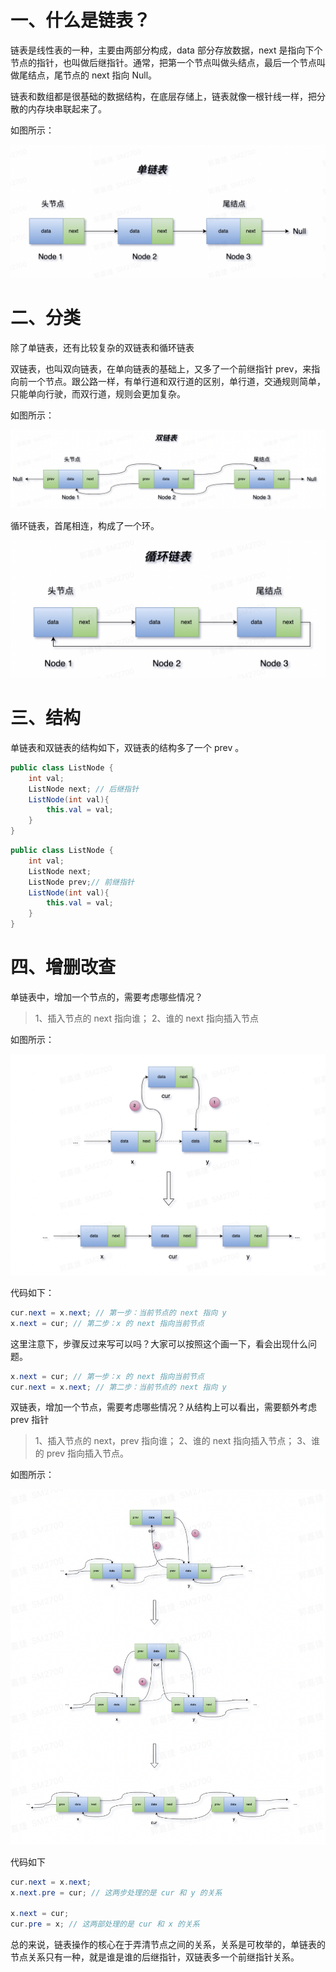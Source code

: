 # 一、什么是链表？

链表是线性表的一种，主要由两部分构成，data 部分存放数据，next 是指向下个节点的指针，也叫做后继指针。通常，把第一个节点叫做头结点，最后一个节点叫做尾结点，尾节点的 next 指向 Null。

链表和数组都是很基础的数据结构，在底层存储上，链表就像一根针线一样，把分散的内存块串联起来了。

如图所示：

![image-20220613172123199](image/image-20220613172123199.png)



# 二、分类

除了单链表，还有比较复杂的双链表和循环链表

双链表，也叫双向链表，在单向链表的基础上，又多了一个前继指针 prev，来指向前一个节点。跟公路一样，有单行道和双行道的区别，单行道，交通规则简单，只能单向行驶，而双行道，规则会更加复杂。

如图所示：

![image-20220613172506456](image/image-20220613172506456.png)

循环链表，首尾相连，构成了一个环。

![image-20220613172706470](image/image-20220613172706470.png)





# 三、结构

单链表和双链表的结构如下，双链表的结构多了一个 prev 。

```java
public class ListNode {
	int val;
	ListNode next; // 后继指针
	ListNode(int val){
		this.val = val;
	}
}
```

```java
public class ListNode {
	int val;
	ListNode next; 
	ListNode prev;// 前继指针
	ListNode(int val){
		this.val = val;
	}
}
```

# 四、增删改查

单链表中，增加一个节点的，需要考虑哪些情况？

> 1、插入节点的 next 指向谁；
> 2、谁的 next 指向插入节点

如图所示：

![image-20220615175353108](image/image-20220615175353108.png)

代码如下：

```java
cur.next = x.next; // 第一步：当前节点的 next 指向 y
x.next = cur; // 第二步：x 的 next 指向当前节点
```

这里注意下，步骤反过来写可以吗？大家可以按照这个画一下，看会出现什么问题。

```java
x.next = cur; // 第一步：x 的 next 指向当前节点
cur.next = x.next; // 第二步：当前节点的 next 指向 y
```

双链表，增加一个节点，需要考虑哪些情况？从结构上可以看出，需要额外考虑 prev 指针

> 1、插入节点的 next，prev 指向谁；
> 2、谁的 next 指向插入节点；
> 3、谁的 prev 指向插入节点。

如图所示：

![image-20220615181509547](image/image-20220615181509547.png)

代码如下

```java
cur.next = x.next;
x.next.pre = cur; // 这两步处理的是 cur 和 y 的关系

x.next = cur;
cur.pre = x; // 这两部处理的是 cur 和 x 的关系
```

总的来说，链表操作的核心在于弄清节点之间的关系，关系是可枚举的，单链表的节点关系只有一种，就是谁是谁的后继指针，双链表多一个前继指针关系。





